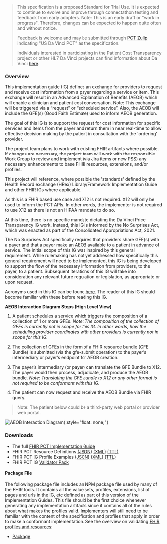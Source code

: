 <blockquote class="stu-note">
<p>
This specification is a proposed Standard for Trial Use. It is expected to continue to evolve and improve through connectathon testing and feedback from early adopters. 
Note: This is an early draft or "work in progress". Therefore, changes can be expected to happen quite often and without notice. 
</p>
<p>
Feedback is welcome and may be submitted through <a href="https://chat.fhir.org/#narrow/stream/301151-Da-Vinci.20PCT">PCT Zulip</a> indicating "US Da Vinci PCT" as the specification.
</p>
<p>
Individuals interested in participating in the Patient Cost Transparency project or other HL7 Da Vinci projects can find information about Da Vinci <a href="http://www.hl7.org/about/davinci">here</a>.
</p>
</blockquote>

### Overview
This implementation guide (IG) defines an exchange for providers to request and receive cost information from a payer regarding a service or item. This exchange will result in an Advanced Explanation of Benefits (AEOB) which will enable a clinician and patient cost conversation. Note: This exchange will be triggered via a “request” or “scheduled service”. Also, the AEOB will include the GFE(s) (Good Faith Estimate) used to inform AEOB generation.

The goal of this IG is to support the request for cost information for specific services and items from the payer and return them in near real-time to allow effective decision making by the patient in consultation with the 'ordering' provider.

The project team plans to work with existing FHIR artifacts where possible. If changes are necessary, the project team will work with the responsible Work Group to review and implement (via Jira items or new PSS) any necessary enhancements to base FHIR resources, extensions, and/or profiles.

This project will reference, where possible the 'standards' defined by the Health Record exchange (HRex) Library/Framework Implementation Guide and other FHIR IGs where applicable.

As this is a FHIR based use case and X12 is not required. X12 will only be used to inform the PCT APIs. In other words, the implementer is not required to use X12 as there is not an HIPAA mandate to do so.

At this time, there is no specific mandate dictating the Da Vinci Price Transparency IG work. Instead, this IG is informed by the No Surprises Act, which was enacted as part of the Consolidated Appropriations Act, 2021. 

The No Surprises Act specifically requires that providers share GFE(s) with a payer and that a payer make an AEOB available to a patient in advance of service. The initial scope of this IG was inspired by this general requirement. While rulemaking has not yet addressed how specifically this general requirement will need to be implemented, this IG is being developed to support the flow of the necessary information from providers, to the payer, to a patient. Subsequent iterations of this IG will take into consideration any relevant future regulation or legislation, as appropriate or upon request.

Acronyms used in this IG can be found [here](use_cases.html#terms-and-concepts). The reader of this IG should become familiar with these before reading this IG.

**AEOB Interaction Diagram Steps (High Level View)**

1. A patient schedules a service which triggers the composition of a collection of 1 or more GFEs. <em>Note: The composition of the collection of GFEs is currently not in scope for this IG. In other words, how the scheduling provider coordinates with other providers is currently not in scope for this IG. </em>

2. The collection of GFEs in the form of a FHIR resource bundle (GFE Bundle) is submitted (via the gfe-submit operation) to the payer’s intermediary or payer’s endpoint for AEOB creation.  

3. The payer’s intermediary (or payer) can translate the GFE Bundle to X12. The payer would then process, adjudicate, and produce the AEOB bundle. <em>Note: Translating the GFE bundle to X12 or any other format is not required to be conformant with this IG. </em> 

4. The patient can now request and receive the AEOB Bundle via FHIR query.
   
>Note: The patient below could be a third-party web portal or provider web portal.     

![AEOB Interaction Diagram](AEOB-interaction.drawio.png){:style="float: none;"}

### Downloads
* The full [FHIR PCT Implementation Guide](full-ig.zip)
* FHIR PCT Resource Definitions [(JSON)](definitions.json.zip) [(XML)](definitions.xml.zip) [(TTL)](definitions.ttl.zip)
* FHIR PCT IG Profile Examples [(JSON)](examples.json.zip) [(XML)](examples.xml.zip) [(TTL)](examples.ttl.zip)
* FHIR PCT IG [Validator Pack](validator-hl7.fhir.us.davinci-pct.pack)

#### Package File
The following package file includes an NPM package file used by many of the FHIR tools. It contains all the value sets, profiles, extensions, list of pages and urls in the IG, etc defined as part of this version of the Implementation Guides. This file should be the first choice whenever generating any implementation artifacts since it contains all of the rules about what makes the profiles valid. Implementers will still need to be familiar with the content of the specification and profiles that apply in order to make a conformant implementation. See the overview on validating <a href="http://hl7.org/fhir/R4/validation.html">FHIR profiles and resources</a>:

* [Package](package.tgz)


